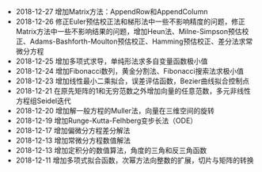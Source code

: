 - 2018-12-27  增加Matrix方法：AppendRow和AppendColumn
- 2018-12-26  修正Euler预估校正法和梯形法中一些不影响精度的问题，修正Matrix方法中一些不影响结果的问题，增加Heun法、Milne-Simpson预估校正、Adams-Bashforth-Moulton预估校正、Hamming预估校正、差分法求常微分方程
- 2018-12-25  增加多项式求导，单纯形法求多自变量函数极小值
- 2018-12-24  增加Fibonacci数列，黄金分割法、Fibonacci搜索法求极小值
- 2018-12-23  增加线性最小二乘拟合，误差评估函数，Bezier曲线拟合控制点
- 2018-12-21  在原先矩阵的1和无穷范数之外增加向量的任意范数，多元非线性方程组Seidel迭代
- 2018-12-20  增加解一般方程的Muller法，向量在三维空间的旋转
- 2018-12-19  增加Runge-Kutta-Felhberg变步长法（ODE）
- 2018-12-17  增加偏微分方程差分解法
- 2018-12-13  增加常微分方程数值解法
- 2018-12-13  增加定积分的数值算法，角度的三角和反三角函数
- 2018-12-11  增加多项式拟合函数，次幂方法向整数的扩展，切片与矩阵的转换
